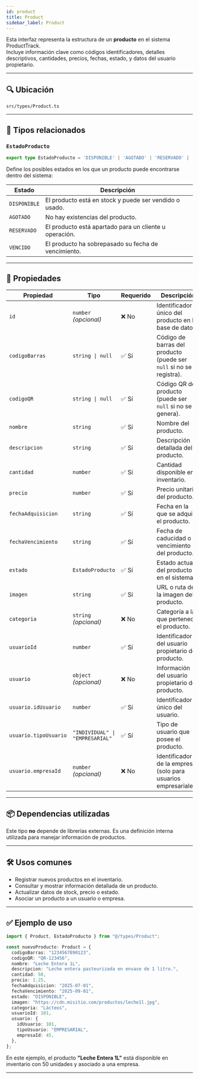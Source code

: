 ```yaml
---
id: product
title: Product
sidebar_label: Product
---
```


Esta interfaz representa la estructura de un **producto** en el sistema ProductTrack.  
Incluye información clave como códigos identificadores, detalles descriptivos, cantidades, precios, fechas, estado, y datos del usuario propietario.

---

## 🔍 Ubicación

`src/types/Product.ts`

---

## 🧩 Tipos relacionados

### `EstadoProducto`

```ts
export type EstadoProducto = 'DISPONIBLE' | 'AGOTADO' | 'RESERVADO' | 'VENCIDO';
````

Define los posibles estados en los que un producto puede encontrarse dentro del sistema:

| Estado       | Descripción                                            |
| ------------ | ------------------------------------------------------ |
| `DISPONIBLE` | El producto está en stock y puede ser vendido o usado. |
| `AGOTADO`    | No hay existencias del producto.                       |
| `RESERVADO`  | El producto está apartado para un cliente u operación. |
| `VENCIDO`    | El producto ha sobrepasado su fecha de vencimiento.    |

---

## 🧩 Propiedades

| Propiedad             | Tipo                                | Requerido | Descripción                                                         |
| --------------------- | ----------------------------------- | --------- | ------------------------------------------------------------------- |
| `id`                  | `number` *(opcional)*               | ❌ No      | Identificador único del producto en la base de datos.               |
| `codigoBarras`        | `string \| null`                    | ✅ Sí      | Código de barras del producto (puede ser `null` si no se registra). |
| `codigoQR`            | `string \| null`                    | ✅ Sí      | Código QR del producto (puede ser `null` si no se genera).          |
| `nombre`              | `string`                            | ✅ Sí      | Nombre del producto.                                                |
| `descripcion`         | `string`                            | ✅ Sí      | Descripción detallada del producto.                                 |
| `cantidad`            | `number`                            | ✅ Sí      | Cantidad disponible en inventario.                                  |
| `precio`              | `number`                            | ✅ Sí      | Precio unitario del producto.                                       |
| `fechaAdquisicion`    | `string`                            | ✅ Sí      | Fecha en la que se adquirió el producto.                            |
| `fechaVencimiento`    | `string`                            | ✅ Sí      | Fecha de caducidad o vencimiento del producto.                      |
| `estado`              | `EstadoProducto` | ✅ Sí      | Estado actual del producto en el sistema.                           |
| `imagen`              | `string`                            | ✅ Sí      | URL o ruta de la imagen del producto.                               |
| `categoria`           | `string` *(opcional)*               | ❌ No      | Categoría a la que pertenece el producto.                           |
| `usuarioId`           | `number`                            | ✅ Sí      | Identificador del usuario propietario del producto.                 |
| `usuario`             | `object` *(opcional)*               | ❌ No      | Información del usuario propietario del producto.                   |
| `usuario.idUsuario`   | `number`                            | ✅ Sí      | Identificador único del usuario.                                    |
| `usuario.tipoUsuario` | `"INDIVIDUAL" \| "EMPRESARIAL"`     | ✅ Sí      | Tipo de usuario que posee el producto.                              |
| `usuario.empresaId`   | `number` *(opcional)*               | ❌ No      | Identificador de la empresa (solo para usuarios empresariales).     |

---

## 📦 Dependencias utilizadas

Este tipo **no** depende de librerías externas.
Es una definición interna utilizada para manejar información de productos.

---

## 🛠️ Usos comunes

* Registrar nuevos productos en el inventario.
* Consultar y mostrar información detallada de un producto.
* Actualizar datos de stock, precio o estado.
* Asociar un producto a un usuario o empresa.

---

## ✅ Ejemplo de uso

```ts
import { Product, EstadoProducto } from "@/types/Product";

const nuevoProducto: Product = {
  codigoBarras: "1234567890123",
  codigoQR: "QR-123456",
  nombre: "Leche Entera 1L",
  descripcion: "Leche entera pasteurizada en envase de 1 litro.",
  cantidad: 50,
  precio: 1.25,
  fechaAdquisicion: "2025-07-01",
  fechaVencimiento: "2025-09-01",
  estado: "DISPONIBLE",
  imagen: "https://cdn.misitio.com/productos/leche1l.jpg",
  categoria: "Lácteos",
  usuarioId: 101,
  usuario: {
    idUsuario: 101,
    tipoUsuario: "EMPRESARIAL",
    empresaId: 45,
  },
};
```

En este ejemplo, el producto **"Leche Entera 1L"** está disponible en inventario con 50 unidades y asociado a una empresa.

---